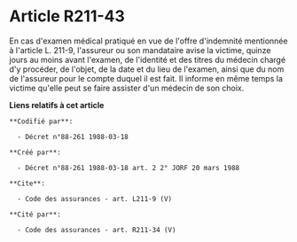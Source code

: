 # Article R211-43

En cas d'examen médical pratiqué en vue de l'offre d'indemnité mentionnée à l'article L. 211-9, l'assureur ou son mandataire
avise la victime, quinze jours au moins avant l'examen, de l'identité et des titres du médecin chargé d'y procéder, de
l'objet, de la date et du lieu de l'examen, ainsi que du nom de l'assureur pour le compte duquel il est fait. Il informe en
même temps la victime qu'elle peut se faire assister d'un médecin de son choix.

**Liens relatifs à cet article**

	**Codifié par**:

	  - Décret n°88-261 1988-03-18

	**Créé par**:

	  - Décret n°88-261 1988-03-18 art. 2 2° JORF 20 mars 1988

	**Cite**:

	  - Code des assurances - art. L211-9 (V)

	**Cité par**:

	  - Code des assurances - art. R211-34 (V)
